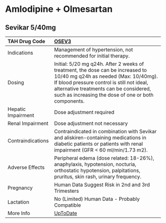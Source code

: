 # Amlodipine + Olmesartan

## Sevikar 5/40mg

| TAH Drug Code      | [OSEV3](https://www.tahsda.org.tw/drugs/hissearch.php?drug_code=OSEV3)                                                                                                                                                                                                 |
|:-------------------|:-----------------------------------------------------------------------------------------------------------------------------------------------------------------------------------------------------------------------------------------------------------------------|
| Indications        | Management of hypertension, not recommended for initial therapy.                                                                                                                                                                                                       |
| Dosing             | Initial: 5/20 mg q24h. After 2 weeks of treatment, the dose can be increased to 10/40 mg q24h as needed (Max: 10/40mg). If blood pressure control is still not ideal, alternative treatments can be considered, such as increasing the dose of one or both components. |
| Hepatic Impairment | Dose adjustment required                                                                                                                                                                                                                                               |
| Renal Impairment   | Dose adjustment not necessary                                                                                                                                                                                                                                          |
| Contraindications  | Contraindicated in combination with Sevikar and aliskiren-containing medications in diabetic patients or patients with renal impairment (GFR < 60 ml/min/1.73 m2).                                                                                                     |
| Adverse Effects    | Peripheral edema (dose related: 18-26%), anaphylaxis, hypotension, nocturia, orthostatic hypotension, palpitations, pruritus, skin rash, urinary frequency.                                                                                                            |
| Pregnancy          | Human Data Suggest Risk in 2nd and 3rd Trimesters                                                                                                                                                                                                                      |
| Lactation          | No (Limited) Human Data - Probably Compatible                                                                                                                                                                                                                          |
| More Info          | [UpToDate](https://www.uptodate.com/contents/amlodipine-and-olmesartan-drug-information)                                                                                                                                                                               |

